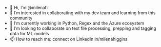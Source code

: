 - 👋 Hi, I’m @milenafi
- 👀 I’m interested in collaborating with my dev team and learning from this community
- 🌱 I’m currently working in Python, Regex and the Azure ecosystem
- 💞️ I’m looking to collaborate on text file processing, prepping and tagging data for ML models
- 📫 How to reach me: connect on LinkedIn in/milenahiggins

<!---
milenafi/milenafi is a ✨ special ✨ repository because its `README.md` (this file) appears on your GitHub profile.
You can click the Preview link to take a look at your changes.
--->
